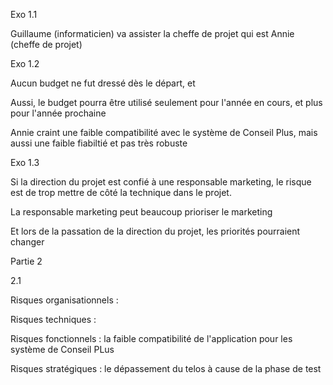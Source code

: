 Exo 1.1

Guillaume (informaticien) va assister la cheffe de projet qui est Annie (cheffe de projet)

Exo 1.2 

Aucun budget ne fut dressé dès le départ, et 

Aussi, le budget pourra être utilisé seulement pour l'année en cours, et plus pour l'année prochaine

Annie craint une faible compatibilité avec le système de Conseil Plus, mais aussi une faible fiabiltié et pas très robuste

Exo 1.3

Si la direction du projet est confié à une responsable marketing, le risque est de trop mettre de côté la technique dans le projet.

La responsable marketing peut beaucoup prioriser le marketing

Et lors de la passation de la direction du projet, les priorités pourraient changer

Partie 2 

2.1 

Risques organisationnels :

Risques techniques :

Risques fonctionnels : la faible compatibilité de l'application pour les système de Conseil PLus

Risques stratégiques : le dépassement du telos à cause de la phase de test